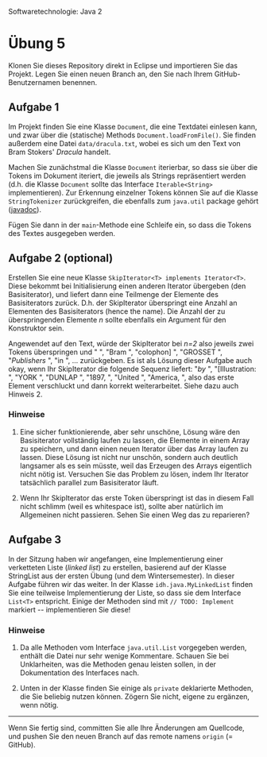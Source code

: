 Softwaretechnologie: Java 2

# Übung 5


Klonen Sie dieses Repository direkt in Eclipse und importieren Sie das Projekt. Legen Sie einen neuen Branch an, den Sie nach Ihrem GitHub-Benutzernamen benennen.

## Aufgabe 1

Im Projekt finden Sie eine Klasse `Document`, die eine Textdatei einlesen kann, und zwar über die (statische) Methods `Document.loadFromFile()`. Sie finden außerdem eine Datei `data/dracula.txt`, wobei es sich um den Text von Bram Stokers' *Dracula* handelt.

Machen Sie zunächstmal die Klasse `Document` iterierbar, so dass sie über die Tokens im Dokument iteriert, die jeweils als Strings repräsentiert werden (d.h. die Klasse `Document` sollte das Interface `Iterable<String>` implementieren). Zur Erkennung einzelner Tokens können Sie auf die Klasse `StringTokenizer` zurückgreifen, die ebenfalls zum  `java.util` package gehört ([javadoc](https://docs.oracle.com/javase/8/docs/api/java/util/StringTokenizer.html)). 

Fügen Sie dann in der `main`-Methode eine Schleife ein, so dass die Tokens des Textes ausgegeben werden.

## Aufgabe 2 (optional)

Erstellen Sie eine neue Klasse `SkipIterator<T> implements Iterator<T>`. Diese bekommt bei Initialisierung einen anderen Iterator übergeben (den Basisiterator), und liefert dann eine Teilmenge der Elemente des Basisiterators zurück. D.h. der SkipIterator überspringt eine Anzahl an Elementen des Basisiterators (hence the name). Die Anzahl der zu überspringenden Elemente *n* sollte ebenfalls ein Argument für den Konstruktor sein.

Angewendet auf den Text, würde der SkipIterator bei *n=2* also jeweils zwei Tokens überspringen und " ", "Bram ", "colophon] ", "GROSSET ", "_Publishers_ ", "in ", ... zurückgeben. Es ist als Lösung dieser Aufgabe auch okay, wenn Ihr SkipIterator die folgende Sequenz liefert: "_by_ ", "[Illustration: ", "YORK ", "DUNLAP ", "1897, ", "United  ", "America, ", also das erste Element verschluckt und dann korrekt weiterarbeitet. Siehe dazu auch Hinweis 2.

### Hinweise

1. Eine sicher funktionierende, aber sehr unschöne, Lösung wäre den Basisiterator vollständig laufen zu lassen, die Elemente in einem Array zu speichern, und dann einen neuen Iterator über das Array laufen zu lassen. Diese Lösung ist nicht nur unschön, sondern auch deutlich langsamer als es sein müsste, weil das Erzeugen des Arrays eigentlich nicht nötig ist. Versuchen Sie das Problem zu lösen, indem Ihr Iterator tatsächlich parallel zum Basisiterator läuft.

2. Wenn Ihr SkipIterator das erste Token überspringt ist das in diesem Fall nicht schlimm (weil es whitespace ist), sollte aber natürlich im Allgemeinen nicht passieren. Sehen Sie einen Weg das zu reparieren?

## Aufgabe 3

In der Sitzung haben wir angefangen, eine Implementierung einer verketteten Liste (*linked list*) zu erstellen, basierend auf der Klasse StringList aus der ersten Übung (und dem Wintersemester). In dieser Aufgabe führen wir das weiter. In der Klasse `idh.java.MyLinkedList` finden Sie eine teilweise Implementierung der Liste, so dass sie dem Interface `List<T>` entspricht. Einige der Methoden sind mit `// TODO: Implement` markiert -- implementieren Sie diese!

### Hinweise

1. Da alle Methoden vom Interface `java.util.List` vorgegeben werden, enthält die Datei nur sehr wenige Kommentare. Schauen Sie bei Unklarheiten, was die Methoden genau leisten sollen, in der Dokumentation des Interfaces nach.

2. Unten in der Klasse finden Sie einige als `private` deklarierte Methoden, die Sie beliebig nutzen können. Zögern Sie nicht, eigene zu ergänzen, wenn nötig.

----

Wenn Sie fertig sind, committen Sie alle Ihre Änderungen am Quellcode, und pushen Sie den neuen Branch auf das remote namens `origin` (= GitHub). 